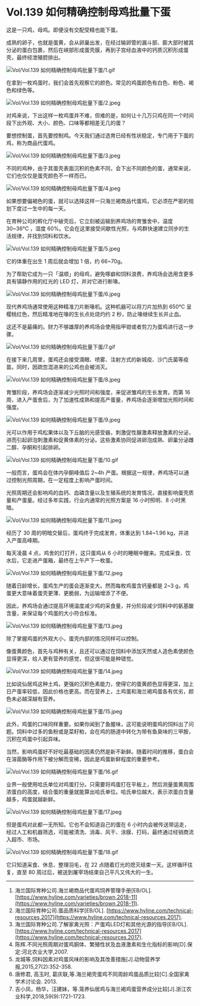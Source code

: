 # Vol.139 如何精确控制母鸡批量下蛋

这是一只鸡，母鸡。即便没有交配受精也能下蛋。

成熟的卵子，也就是蛋黄，会从卵巢出发，在经过输卵管的漏斗部、膨大部时被其分泌的蛋白包裹，然后在峡部形成蛋壳膜，再到子宫经血液中的钙质沉积形成蛋壳，最终经泄殖腔排出。

![Vol/Vol.139 如何精确控制母鸡批量下蛋/1.gif](https://file.hsyhx.top/iPaperClipICU/web/assets/image/文字稿/Vol/Vol.139%20如何精确控制母鸡批量下蛋/1.gif?imageMogr2/format/avif)

在拿到一枚鸡蛋时，我们会首先观察它的颜色。常见的鸡蛋颜色有白色、粉色、褐色和绿色等。

![Vol/Vol.139 如何精确控制母鸡批量下蛋/2.jpeg](https://file.hsyhx.top/iPaperClipICU/web/assets/image/文字稿/Vol/Vol.139%20如何精确控制母鸡批量下蛋/2.jpeg?imageMogr2/format/avif)

对鸡来说，下出这样一枚鸡蛋并不难，但难的是，如何让十几万只鸡在同一个时间段下出外观、大小、颜色、口味等都相差无几的蛋？

要想控制蛋，首先要控制鸡。今天我们通过选育已经有性状稳定，专门用于下蛋的鸡，称为商品代蛋鸡。

![Vol/Vol.139 如何精确控制母鸡批量下蛋/3.jpeg](https://file.hsyhx.top/iPaperClipICU/web/assets/image/文字稿/Vol/Vol.139%20如何精确控制母鸡批量下蛋/3.jpeg?imageMogr2/format/avif)

不同的鸡种，由于其蛋壳表面沉积的色素不同，会下出不同颜色的蛋，通常来说，它们也仅仅是蛋壳颜色不一样而已。

![Vol/Vol.139 如何精确控制母鸡批量下蛋/4.jpeg](https://file.hsyhx.top/iPaperClipICU/web/assets/image/文字稿/Vol/Vol.139%20如何精确控制母鸡批量下蛋/4.jpeg?imageMogr2/format/avif)

如果想要偏褐色的蛋，就可以选择这样一只海兰褐商品代蛋鸡，它必须在严密的规划下度过一生中的每一天。

在育种公司的孵化厅中破壳后，它立刻被运输到养鸡场的育雏舍中，温度 30\~36℃ ，湿度 60%。它会在这里接受间歇性光照，与鸡群快速建立同步的生活规律，并找到饲料和饮水。

![Vol/Vol.139 如何精确控制母鸡批量下蛋/5.jpeg](https://file.hsyhx.top/iPaperClipICU/web/assets/image/文字稿/Vol/Vol.139%20如何精确控制母鸡批量下蛋/5.jpeg?imageMogr2/format/avif)

它的体重在出生 1 周后就会增加 1 倍，约 66\~70g。

为了帮助它成为一只「温顺」的母鸡，避免啄癖和饲料浪费，养鸡场会选用含更多具有镇静作用的红光的 LED 灯，并对它进行断喙。

![Vol/Vol.139 如何精确控制母鸡批量下蛋/6.jpeg](https://file.hsyhx.top/iPaperClipICU/web/assets/image/文字稿/Vol/Vol.139%20如何精确控制母鸡批量下蛋/6.jpeg?imageMogr2/format/avif)

现代养鸡场通常使用这种精准刀片断喙机。这种机器可以将刀片加热到 650℃ 呈樱桃红色，然后精准地在喙的生长点处烧灼约 2 秒，防止喙继续生长并止血。

这还不是最痛的。财力不够雄厚的养鸡场会使用指甲钳或者剪刀为蛋鸡进行这一步骤。

![Vol/Vol.139 如何精确控制母鸡批量下蛋/7.gif](https://file.hsyhx.top/iPaperClipICU/web/assets/image/文字稿/Vol/Vol.139%20如何精确控制母鸡批量下蛋/7.gif?imageMogr2/format/avif)

在接下来几周里，蛋鸡还会接受滴眼、喷雾、注射方式的新城疫、沙门氏菌等疫苗。同时，因疏忽混进来的公鸡也会被消灭。

![Vol/Vol.139 如何精确控制母鸡批量下蛋/8.jpeg](https://file.hsyhx.top/iPaperClipICU/web/assets/image/文字稿/Vol/Vol.139%20如何精确控制母鸡批量下蛋/8.jpeg?imageMogr2/format/avif)

育雏阶段，养鸡场会逐渐减少光照时间和强度，来促进雏鸡的生长发育。而第 16 周，进入产蛋舍后，为了加速性成熟和提高产蛋量，养鸡场会逐渐增加光照时间和强度。

![Vol/Vol.139 如何精确控制母鸡批量下蛋/9.jpeg](https://file.hsyhx.top/iPaperClipICU/web/assets/image/文字稿/Vol/Vol.139%20如何精确控制母鸡批量下蛋/9.jpeg?imageMogr2/format/avif)

光可以作用于鸡松果体以及下丘脑的光感受器，刺激促性腺激素释放激素的分泌，进而引起卵泡刺激素和促黄体素的分泌。这些激素协同促进卵泡成熟、卵巢分泌雌二醇、孕酮和引起排卵。

![Vol/Vol.139 如何精确控制母鸡批量下蛋/10.gif](https://file.hsyhx.top/iPaperClipICU/web/assets/image/文字稿/Vol/Vol.139%20如何精确控制母鸡批量下蛋/10.gif?imageMogr2/format/avif)

一般而言，蛋鸡会在体内孕酮峰值后 2\~4h 产蛋。根据这一规律，养鸡场可以通过控制光照周期，在一定程度上影响产蛋时间。

光照周期还会影响鸡的血钙、血磷含量以及生殖系统的发育情况，直接影响蛋壳质量和产蛋量。经过多年实践，行业内通常的光照方案是 16 小时照明、8 小时黑暗。

![Vol/Vol.139 如何精确控制母鸡批量下蛋/11.jpeg](https://file.hsyhx.top/iPaperClipICU/web/assets/image/文字稿/Vol/Vol.139%20如何精确控制母鸡批量下蛋/11.jpeg?imageMogr2/format/avif)

经历了 30 周的明暗交替后，蛋鸡终于完成发育，体重达到 1.84\~1.96 kg，并进入产蛋高峰期。

每天凌晨 4 点，鸡舍的灯打开，这只蛋鸡从 6 小时的睡眠中醒来。完成采食、饮水后，它走进产蛋箱，最终在上午产下一枚蛋。

![Vol/Vol.139 如何精确控制母鸡批量下蛋/12.jpeg](https://file.hsyhx.top/iPaperClipICU/web/assets/image/文字稿/Vol/Vol.139%20如何精确控制母鸡批量下蛋/12.jpeg?imageMogr2/format/avif)

随着日龄增长，蛋鸡生产的蛋会逐渐变大。然而每枚鸡蛋含钙量都是 2\~3 g，鸡蛋更大意味着蛋壳更薄、更脆弱，为运输增添了不便。

因此，养鸡场会通过提高环境温度减少鸡的采食量，并分阶段减少饲料中的氨基酸含量，来保证每个鸡蛋的大小符合标准。

![Vol/Vol.139 如何精确控制母鸡批量下蛋/13.jpeg](https://file.hsyhx.top/iPaperClipICU/web/assets/image/文字稿/Vol/Vol.139%20如何精确控制母鸡批量下蛋/13.jpeg?imageMogr2/format/avif)

除了掌握鸡蛋的外观大小，蛋壳内部的情况同样可以控制。

像蛋黄颜色，首先与鸡种有关，且还可以通过在饲料中添加天然或人造色素使颜色显得更深，给人更有营养的感觉，但这很可能是种错觉。

![Vol/Vol.139 如何精确控制母鸡批量下蛋/14.jpeg](https://file.hsyhx.top/iPaperClipICU/web/assets/image/文字稿/Vol/Vol.139%20如何精确控制母鸡批量下蛋/14.jpeg?imageMogr2/format/avif)

比如说仙居鸡这种土鸡，更强的沉积色素能力，使得它的蛋黄颜色显得更深，加上日产蛋率较低，因此价格也更高。而在营养上，土鸡蛋和海兰褐鸡蛋各有优劣，颜色未必越深越有营养。

![Vol/Vol.139 如何精确控制母鸡批量下蛋/15.jpeg](https://file.hsyhx.top/iPaperClipICU/web/assets/image/文字稿/Vol/Vol.139%20如何精确控制母鸡批量下蛋/15.jpeg?imageMogr2/format/avif)

此外，鸡蛋的口味同样重要。如果你闻到了鱼腥味，这可能说明蛋鸡的饲料出了问题。饲料中过多的鱼粉或是菜籽粕，会在鸡的肠道中转化为带有鱼臭味的三甲胺，沉积在鸡蛋中引起异味。

当然，影响鸡蛋好不好吃最基础的因素仍然是新不新鲜。随着时间的推移，蛋白会在溶菌酶等作用下被分解而变稀，因此是鸡蛋新鲜程度的重要参考。

![Vol/Vol.139 如何精确控制母鸡批量下蛋/16.gif](https://file.hsyhx.top/iPaperClipICU/web/assets/image/文字稿/Vol/Vol.139%20如何精确控制母鸡批量下蛋/16.gif?imageMogr2/format/avif)

业界一般使用哈氏单位对鸡蛋打分。只需要将鸡蛋打在平板上，然后测量蛋黄周围浓蛋白的高度，结合蛋的重量就能算出哈氏单位。哈氏单位越大，表示浓蛋白含量越多，鸡蛋就越新鲜。

![Vol/Vol.139 如何精确控制母鸡批量下蛋/17.jpeg](https://file.hsyhx.top/iPaperClipICU/web/assets/image/文字稿/Vol/Vol.139%20如何精确控制母鸡批量下蛋/17.jpeg?imageMogr2/format/avif)

但是蛋鸡对此都一无所知。它也不会知道自己的蛋在 6 小时内会被传送带运走，经过人工和机器筛选，可能被清洗、消毒、风干、涂膜、打码，最终通过经销商流入超市、市场。

![Vol/Vol.139 如何精确控制母鸡批量下蛋/18.gif](https://file.hsyhx.top/iPaperClipICU/web/assets/image/文字稿/Vol/Vol.139%20如何精确控制母鸡批量下蛋/18.gif?imageMogr2/format/avif)

它只知道采食、休息、整理羽毛，在 22 点随着灯光的熄灭结束一天。这样循环往复，直至 80 周过后，被送到屠宰场结束自己平凡又伟大的一生。

****

1. 海兰国际育种公司.海兰褐商品代蛋鸡饲养管理手册[EB/OL]. [https://www.hyline.com/varieties/brown,2018-11](https://www.hyline.com/varieties/brown,2018-11).
2. 海兰国际育种公司.蛋品质科学[EB/OL]. [https://www.hyline.com/technical-resources,2017](https://www.hyline.com/technical-resources,2017).
3. 海兰国际育种公司.了解家禽光照：产蛋鸡LED灯和其他光源的指导[EB/OL]. [https://www.hyline.com/technical-resources,2017](https://www.hyline.com/technical-resources,2017).
4. 陈辉.不同光照周期对蛋鸡胴体、繁殖性状及血液激素和生化指标的影响[D].保定:河北农业大学,2007.
5. 龙城等.饲料因素对鸡蛋风味的影响及其改善措施[J].动物营养学报,2015,27(2):352-358.
6. 唐修君, 高玉时, 葛庆联,等.海兰褐壳蛋鸡不同周龄鸡蛋品质比较[C].全国家禽学术讨论会. 2013.
7. 吉小凤，杨华，汪建妹，等.笼养仙居鸡与海兰褐鸡蛋营养成分比较[J].浙江农业科学,2018,59(9):1721-1723.
